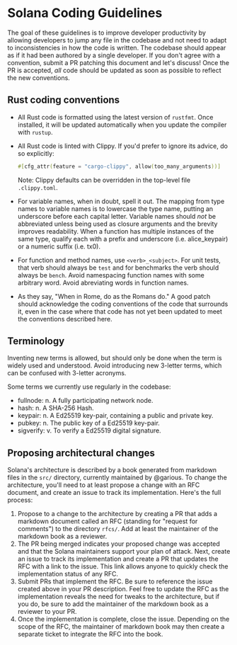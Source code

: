 Solana Coding Guidelines
===

The goal of these guidelines is to improve developer productivity by allowing developers to
jump any file in the codebase and not need to adapt to inconsistencies in how the code is
written. The codebase should appear as if it had been authored by a single developer. If you
don't agree with a convention, submit a PR patching this document and let's discuss! Once
the PR is accepted, *all* code should be updated as soon as possible to reflect the new
conventions.

Rust coding conventions
---

* All Rust code is formatted using the latest version of `rustfmt`. Once installed, it will be
  updated automatically when you update the compiler with `rustup`.

* All Rust code is linted with Clippy. If you'd prefer to ignore its advice, do so explicitly:

  ```rust
  #[cfg_attr(feature = "cargo-clippy", allow(too_many_arguments))]
  ```

  Note: Clippy defaults can be overridden in the top-level file `.clippy.toml`.

* For variable names, when in doubt, spell it out. The mapping from type names to variable names
  is to lowercase the type name, putting an underscore before each capital letter. Variable names
  should *not* be abbreviated unless being used as closure arguments and the brevity improves
  readability. When a function has multiple instances of the same type, qualify each with a
  prefix and underscore (i.e. alice_keypair) or a numeric suffix (i.e. tx0).

* For function and method names, use `<verb>_<subject>`. For unit tests, that verb should
  always be `test` and for benchmarks the verb should always be `bench`. Avoid namespacing
  function names with some arbitrary word. Avoid abreviating words in function names.

* As they say, "When in Rome, do as the Romans do." A good patch should acknowledge the coding
  conventions of the code that surrounds it, even in the case where that code has not yet been
  updated to meet the conventions described here.


Terminology
---

Inventing new terms is allowed, but should only be done when the term is widely used and
understood. Avoid introducing new 3-letter terms, which can be confused with 3-letter acronyms.

Some terms we currently use regularly in the codebase:

* fullnode: n. A fully participating network node.
* hash: n. A SHA-256 Hash.
* keypair: n. A Ed25519 key-pair, containing a public and private key.
* pubkey: n. The public key of a Ed25519 key-pair.
* sigverify: v. To verify a Ed25519 digital signature.


Proposing architectural changes
---

Solana's architecture is described by a book generated from markdown files in the `src/` directory,
currently maintained by @garious. To change the architecture, you'll need to at least propose a change
with an RFC document, and create an issue to track its implementation. Here's the full process:

1. Propose to a change to the architecture by creating a PR that adds a markdown document called an RFC
   (standing for "request for comments") to the directory `rfcs/`. Add at least the maintainer of the
   markdown book as a reviewer.
2. The PR being merged indicates your proposed change was accepted and that the Solana maintainers
   support your plan of attack. Next, create an issue to track its implementation and create a PR
   that updates the RFC with a link to the issue. This link allows anyone to quickly check the
   implementation status of any RFC.
3. Submit PRs that implement the RFC. Be sure to reference the issue created above in your PR description.
   Feel free to update the RFC as the implementation reveals the need for tweaks to the architecture,
   but if you do, be sure to add the maintainer of the markdown book as a reviewer to your PR.
4. Once the implementation is complete, close the issue. Depending on the scope of the RFC, the maintainer
   of markdown book may then create a separate ticket to integrate the RFC into the book.

